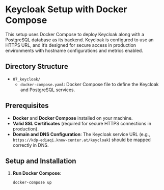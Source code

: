# Keycloak Setup with Docker Compose

This setup uses Docker Compose to deploy Keycloak along with a PostgreSQL database as its backend. Keycloak is configured to use an HTTPS URL, and it’s designed for secure access in production environments with hostname configurations and metrics enabled.

## Directory Structure

- `07_keycloak/`
  - `docker-compose.yaml`: Docker Compose file to define the Keycloak and PostgreSQL services.

## Prerequisites

- **Docker** and **Docker Compose** installed on your machine.
- **Valid SSL Certificates** (required for secure HTTPS connections in production).
- **Domain and DNS Configuration**: The Keycloak service URL (e.g., `https://kdp-ediaqi.know-center.at/keycloak`) should be mapped correctly in DNS.

## Setup and Installation

1. **Run Docker Compose**:
   ```bash
   docker-compose up
